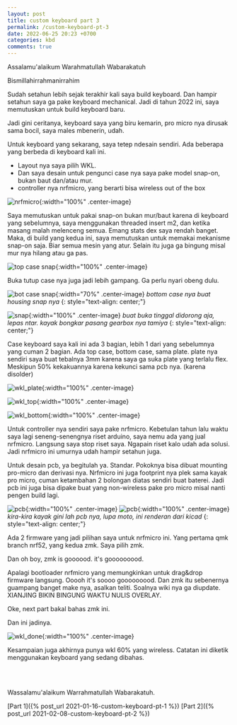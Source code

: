 ```yaml
---
layout: post
title: custom keyboard part 3
permalink: /custom-keyboard-pt-3
date: 2022-06-25 20:23 +0700
categories: kbd
comments: true
---
```

Assalamu'alaikum Warahmatullah Wabarakatuh

Bismillahirrahmanirrahim

Sudah setahun lebih sejak terakhir kali saya build keyboard. Dan hampir setahun saya ga pake keyboard mechanical. Jadi di tahun 2022 ini, saya memutuskan untuk build keyboard baru.

Jadi gini ceritanya, keyboard saya yang biru kemarin, pro micro nya dirusak sama bocil, saya males mbenerin, udah.

Untuk keyboard yang sekarang, saya tetep ndesain sendiri. Ada beberapa yang berbeda di keyboard kali ini. 
- Layout nya saya pilih WKL. 
- Dan saya desain untuk pengunci case nya saya pake model snap-on, bukan baut dan/atau mur.
- controller nya nrfmicro, yang berarti bisa wireless out of the box

![nrfmicro](/assets/img/nrfmicro.jpg){:width="100%" .center-image}

Saya memutuskan untuk pakai snap-on bukan mur/baut karena di keyboard yang sebelumnya, saya menggunakan threaded insert m2, dan ketika masang malah melenceng semua. Emang stats dex saya rendah banget. Maka, di build yang kedua ini, saya memutuskan untuk memakai mekanisme snap-on saja. Biar semua mesin yang atur. Selain itu juga ga bingung misal mur nya hilang atau ga pas.

![top case snap](/assets/img/top_case_snap.jpg){:width="100%" .center-image}

Buka tutup case nya juga jadi lebih gampang. Ga perlu nyari obeng dulu.

![bot case snap](/assets/img/bot_case_snap.jpg){:width="70%" .center-image}
*bottom case nya buat housing snap nya* 
{: style="text-align: center;"}

![snap](/assets/img/snap.jpg){:width="100%" .center-image}
*buat buka tinggal didorong aja, lepas ntar. kayak bongkar pasang gearbox nya tamiya* 
{: style="text-align: center;"}

Case keyboard saya kali ini ada 3 bagian, lebih 1 dari yang sebelumnya yang cuman 2 bagian. Ada top case, bottom case, sama plate. plate nya sendiri saya buat tebalnya 3mm karena saya ga suka plate yang terlalu flex. Meskipun 50% kekakuannya karena kekunci sama pcb nya. (karena disolder)

![wkl_plate](/assets/img/wkl_plate.jpg){:width="100%" .center-image}

![wkl_top](/assets/img/wkl_top.jpg){:width="100%" .center-image}

![wkl_bottom](/assets/img/wkl_bottom.jpg){:width="100%" .center-image}

Untuk controller nya sendiri saya pake nrfmicro. Kebetulan tahun lalu waktu saya lagi seneng-senengnya riset arduino, saya nemu ada yang jual nrfmicro. Langsung saya stop riset saya. Ngapain riset kalo udah ada solusi. Jadi nrfmicro ini umurnya udah hampir setahun juga.

Untuk desain pcb, ya begitulah ya. Standar. Pokoknya bisa dibuat mounting pro-micro dan derivasi nya. Nrfmicro ini juga footprint nya plek sama kayak pro micro, cuman ketambahan 2 bolongan diatas sendiri buat baterei. Jadi pcb ini juga bisa dipake buat yang non-wireless pake pro micro misal nanti pengen build lagi.

![pcb](/assets/img/pcb_wkl1.JPG){:width="100%" .center-image}
![pcb](/assets/img/pcb_wkl2.JPG){:width="100%" .center-image}
*kira-kira kayak gini lah pcb nya, lupa moto, ini renderan dari kicad*
{: style="text-align: center;"}

Ada 2 firmware yang jadi pilihan saya untuk nrfmicro ini. Yang pertama qmk branch nrf52, yang kedua zmk. Saya pilih zmk.

Dan oh boy, zmk is goooood. it's gooooooood.

Apalagi bootloader nrfmicro yang memungkinkan untuk drag&drop firmware langsung. Ooooh it's soooo gooooooood. Dan zmk itu sebenernya guampang banget make nya, asalkan teliti. Soalnya wiki nya ga diupdate. XIANJING BIKIN BINGUNG WAKTU NULIS OVERLAY.

Oke, next part bakal bahas zmk ini.

Dan ini jadinya.

![wkl_done](/assets/img/wkl_done.jpg){:width="100%" .center-image}

Kesampaian juga akhirnya punya wkl 60% yang wireless. Catatan ini diketik menggunakan keyboard yang sedang dibahas.

<br>
<br>

Wassalamu'alaikum Warrahmatullah Wabarakatuh.

[Part 1]({% post_url 2021-01-16-custom-keyboard-pt-1 %})
[Part 2]({% post_url 2021-02-08-custom-keyboard-pt-2 %})